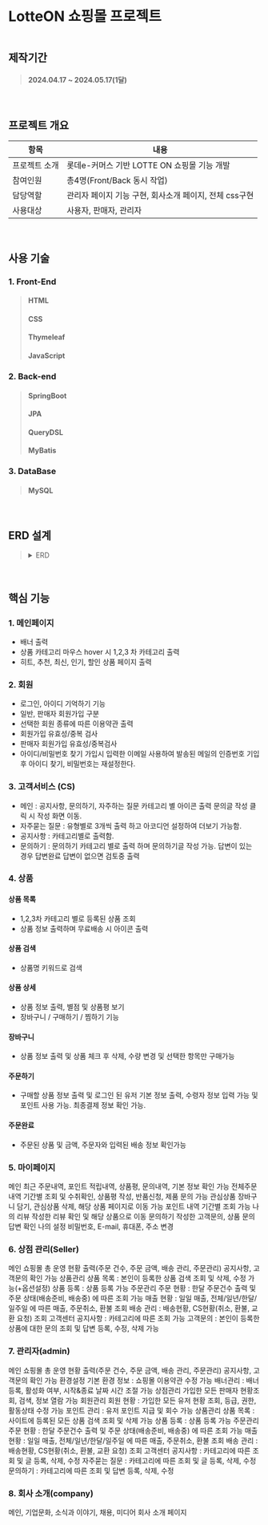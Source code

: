 <h1>LotteON 쇼핑몰 프로젝트</h1>
<img src="" />
<h2>제작기간</h2>

> <h4>2024.04.17 ~ 2024.05.17(1달)</h4>
<br>
<h2>프로젝트 개요</h2>

|항목|내용|
|------|---|
|프로젝트 소개|롯데e-커머스 기반 LOTTE ON 쇼핑몰 기능 개발|
|참여인원|총4명(Front/Back 동시 작업)|
|담당역할|관리자 페이지 기능 구현, 회사소개 페이지, 전체 css구현|
|사용대상|사용자, 판매자, 관리자|
<br>
<h2>사용 기술</h2>

<h3>1. Front-End</h3>

><h4>HTML</h4>
><h4>CSS</h4>
><h4>Thymeleaf</h4>
><h4>JavaScript</h4>

<h3>2. Back-end</h3>

><h4>SpringBoot</h4>
><h4>JPA</h4>
><h4>QueryDSL</h4>
><h4>MyBatis</h4>

<h3>3. DataBase</h3>

><h4>MySQL</h4>
<br>

<h2>ERD 설계</h2>

><details>
>  <summary>ERD</summary>
>  <img src="https://github.com/yn3048/portfolio/assets/154954272/89e0cf7a-4118-4e66-b05c-4b56755564fd" width:900 height:600>
></details>
<br>

<h2>핵심 기능</h2>

<h3>1. 메인페이지</h3>

- 배너 출력
- 상품 카테고리 마우스 hover 시 1,2,3 차 카테고리 출력<br>
- 히트, 추천, 최신, 인기, 할인 상품 페이지 출력<br>

<h3>2. 회원</h3>

- 로그인, 아이디 기억하기 기능<br>
- 일반, 판매자 회원가입 구분<br>
- 선택한 회원 종류에 따른 이용약관 출력<br>
- 회원가입 유효성/중복 검사<br>
- 판매자 회원가입 유효성/중복검사<br>
- 아이디/비밀번호 찾기 가입시 입력한 이메일 사용하여 발송된 메일의 인증번호 기입 후 아이디 찾기, 비밀번호는 재설정한다.

<h3>3. 고객서비스 (CS)</h3>

- 메인 : 공지사항, 문의하기, 자주하는 질문 카테고리 별 아이콘 출력 문의글 작성 클릭 시 작성 화면 이동.<br>
- 자주묻는 질문 : 유형별로 3개씩 출력 하고 아코디언 설정하여 더보기 가능함.
- 공지사항 : 카테고리별로 출력함.
- 문의하기 : 문의하기 카테고리 별로 출력 하며 문의하기글 작성 가능. 답변이 있는 경우 답변완료 답변이 없으면 검토중 출력

<h3>4. 상품</h3>

<h4>상품 목록</h4>

- 1,2,3차 카테고리 별로 등록된 상품 조회
- 상품 정보 출력하며 무료배송 시 아이콘 출력<br>

<h4>상품 검색</h4>

- 상품명 키워드로 검색

<h4>상품 상세</h4>

- 상품 정보 출력, 별점 및 상품평 보기
- 장바구니 / 구매하기 / 찜하기 기능

<h4>장바구니</h4>

- 상품 정보 출력 및 상품 체크 후 삭제, 수량 변경 및 선택한 항목만 구매가능

<h4>주문하기</h4>

- 구매할 상품 정보 출력 및 로그인 된 유저 기본 정보 출력, 수령자 정보 입력 가능 및 포인트 사용 가능. 최종결제 정보 확인 가능.

<h4>주문완료</h4>

- 주문된 상품 및 금액, 주문자와 입력된 배송 정보 확인가능

<h3>5. 마이페이지</h3>

메인
최근 주문내역, 포인트 적립내역, 상품평, 문의내역, 기본 정보 확인 가능
전체주문내역
기간별 조회 및 수취확인, 상품평 작성, 반품신청, 제품 문의 가능
관심상품
장바구니 담기, 관심상품 삭제, 해당 상품 페이지로 이동 가능
포인트 내역
기간별 조회 가능
나의 리뷰
작성한 리뷰 확인 및 해당 상품으로 이동
문의하기
작성한 고객문의, 상품 문의 답변 확인
나의 설정
비밀번호, E-mail, 휴대폰, 주소 변경

<h3>6. 상점 관리(Seller)</h3>
메인
쇼핑몰 총 운영 현황 출력(주문 건수, 주문 금액, 배송 관리, 주문관리)
공지사항, 고객문의 확인 가능
상품관리
상품 목록 : 본인이 등록한 상품 검색 조회 및 삭제, 수정 가능(+옵션설정)
상품 등록 : 상품 등록 가능
주문관리
주문 현황 : 한달 주문건수 출력 및 주문 상태(배송준비, 배송중) 에 따른 조회 가능
매출 현황 : 일일 매출, 전체/일년/한달/일주일 에 따른 매출, 주문취소, 환불 조회
배송 관리 : 배송현황, CS현황(취소, 환불, 교환 요청) 조회
고객센터
공지사항 : 카테고리에 따른 조회 가능
고객문의 : 본인이 등록한 상품에 대한 문의 조회 및 답변 등록, 수정, 삭제 가능

<h3>7. 관리자(admin)</h3>
메인
쇼핑몰 총 운영 현황 출력(주문 건수, 주문 금액, 배송 관리, 주문관리)
공지사항, 고객문의 확인 가능
환경설정
기본 환경 정보 : 쇼핑몰 이용약관 수정 가능
배너관리 : 배너 등록, 활성화 여부, 시작&종료 날짜 시간 조절 가능
상점관리
가입한 모든 판매자 현황조회, 검색, 정보 열람 가능
회원관리
회원 현황 : 가입한 모든 유저 현황 조회, 등급, 권한, 활동상태 수정 가능
포인트 관리 : 유저 포인트 지급 및 회수 가능
상품관리
상품 목록 : 사이트에 등록된 모든 상품 검색 조회 및 삭제 가능
상품 등록 : 상품 등록 가능
주문관리
주문 현황 : 한달 주문건수 출력 및 주문 상태(배송준비, 배송중) 에 따른 조회 가능
매출 현황 : 일일 매출, 전체/일년/한달/일주일 에 따른 매출, 주문취소, 환불 조회
배송 관리 : 배송현황, CS현황(취소, 환불, 교환 요청) 조회
고객센터
공지사항 : 카테고리에 따른 조회 및 글 등록, 삭제, 수정
자주묻는 질문 : 카테고리에 따른 조회 및 글 등록, 삭제, 수정
문의하기 : 카테고리에 따른 조회 및 답변 등록, 삭제, 수정

<h3>8. 회사 소개(company)</h3>
메인, 기업문화, 소식과 이야기, 채용, 미디어 회사 소개 페이지


